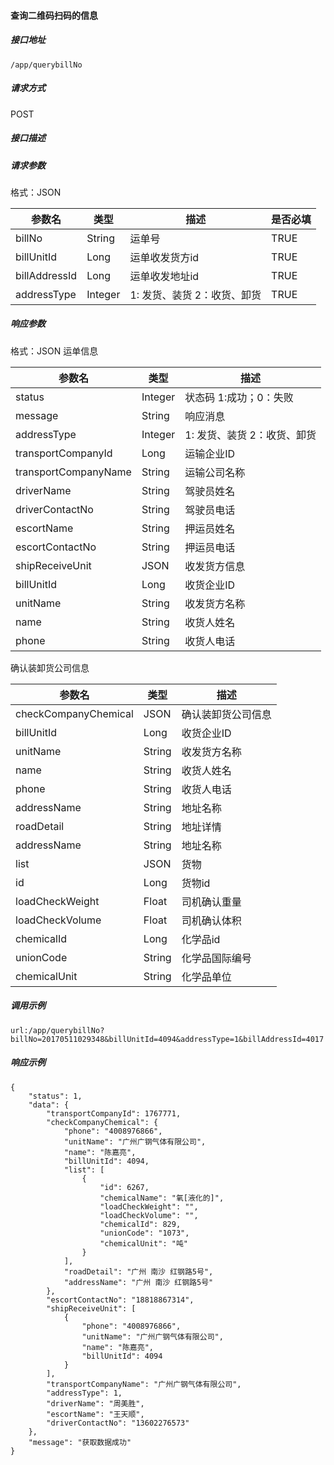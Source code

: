 #### 查询二维码扫码的信息

##### 接口地址

```
/app/querybillNo
```

##### 请求方式

POST

##### 接口描述

##### 请求参数

格式：JSON

| 参数名 | 类型 | 描述 | 是否必填 |
| --- | --- | --- | --- |
| billNo | String | 运单号 | TRUE|
| billUnitId | Long | 运单收发货方id | TRUE|
| billAddressId| Long | 运单收发地址id | TRUE|
| addressType| Integer | 1: 发货、装货 2：收货、卸货 | TRUE|

##### 响应参数

格式：JSON
运单信息

| 参数名 | 类型 | 描述 |
| --- | --- | --- |
| status | Integer | 状态码 1:成功；0：失败 |
| message | String | 响应消息 |
| addressType| Integer | 1: 发货、装货 2：收货、卸货 |
| transportCompanyId| Long | 运输企业ID |
| transportCompanyName | String | 运输公司名称 |
| driverName | String | 驾驶员姓名 |
| driverContactNo | String  | 驾驶员电话 |
| escortName | String | 押运员姓名|
| escortContactNo | String | 押运员电话 |
| shipReceiveUnit| JSON| 收发货方信息 |
| billUnitId | Long | 收货企业ID |
| unitName | String | 收发货方名称 |
| name | String | 收货人姓名 |
| phone| String | 收货人电话 |

确认装卸货公司信息

| 参数名 | 类型 | 描述 |
| --- | --- | --- |
| checkCompanyChemical| JSON| 确认装卸货公司信息|
|billUnitId | Long | 收货企业ID |
| unitName | String | 收发货方名称 |
| name | String | 收货人姓名 |
| phone| String | 收货人电话 |
| addressName| String | 地址名称 |
| roadDetail| String | 地址详情 |
| addressName| String | 地址名称 |
| list| JSON| 货物 |
| id| Long | 货物id|
| loadCheckWeight| Float| 司机确认重量 |
| loadCheckVolume| Float| 司机确认体积 |
| chemicalId| Long | 化学品id |
| unionCode| String | 化学品国际编号 |
| chemicalUnit| String | 化学品单位 |

##### 调用示例

```
url:/app/querybillNo?billNo=20170511029348&billUnitId=4094&addressType=1&billAddressId=4017
```

##### 响应示例
```
{
    "status": 1,
    "data": {
        "transportCompanyId": 1767771,
        "checkCompanyChemical": {
            "phone": "4008976866",
            "unitName": "广州广钢气体有限公司",
            "name": "陈嘉亮",
            "billUnitId": 4094,
            "list": [
                {
                    "id": 6267,
                    "chemicalName": "氧[液化的]",
                    "loadCheckWeight": "",
                    "loadCheckVolume": "",
                    "chemicalId": 829,
                    "unionCode": "1073",
                    "chemicalUnit": "吨"
                }
            ],
            "roadDetail": "广州 南沙 红钢路5号",
            "addressName": "广州 南沙 红钢路5号"
        },
        "escortContactNo": "18818867314",
        "shipReceiveUnit": [
            {
                "phone": "4008976866",
                "unitName": "广州广钢气体有限公司",
                "name": "陈嘉亮",
                "billUnitId": 4094
            }
        ],
        "transportCompanyName": "广州广钢气体有限公司",
        "addressType": 1,
        "driverName": "周美胜",
        "escortName": "王天顺",
        "driverContactNo": "13602276573"
    },
    "message": "获取数据成功"
}
```



